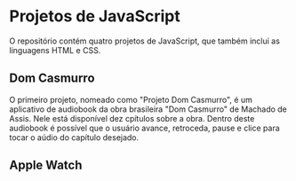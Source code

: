 # Projetos de JavaScript
O repositório contém quatro projetos de JavaScript, que também inclui as linguagens HTML e CSS.
## Dom Casmurro
O primeiro projeto, nomeado como "Projeto Dom Casmurro", é um aplicativo de audiobook da obra brasileira "Dom Casmurro" de Machado de Assis.
Nele está disponível dez cpítulos sobre a obra. Dentro deste audiobook é possível que o usuário avance, retroceda, pause e clice para tocar o aúdio do capítulo desejado.
## Apple Watch
